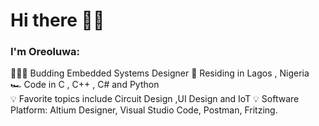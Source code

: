 # Hi there 👋🏼

### I'm Oreoluwa:  

🧑🏼‍💻 Budding Embedded Systems Designer
🌉 Residing in Lagos , Nigeria    
🏎  Code in C , C++ , C# and Python  
💡 Favorite topics include Circuit Design ,UI Design and IoT
💡 Software Platform: Altium Designer, Visual Studio Code, Postman, Fritzing.

